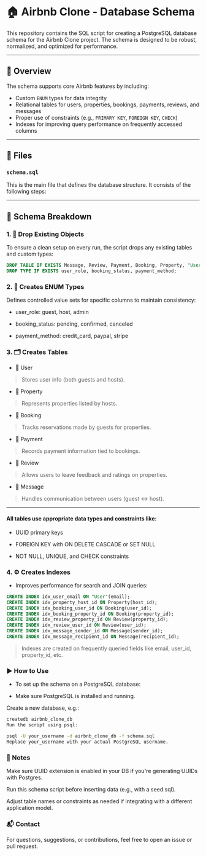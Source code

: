 # 🏠 Airbnb Clone - Database Schema

This repository contains the SQL script for creating a PostgreSQL database schema for the Airbnb Clone project. The schema is designed to be robust, normalized, and optimized for performance.

---

## 📄 Overview

The schema supports core Airbnb features by including:

- Custom `ENUM` types for data integrity
- Relational tables for users, properties, bookings, payments, reviews, and messages
- Proper use of constraints (e.g., `PRIMARY KEY`, `FOREIGN KEY`, `CHECK`)
- Indexes for improving query performance on frequently accessed columns

---

## 📁 Files

### `schema.sql`

This is the main file that defines the database structure. It consists of the following steps:

---

## 🧱 Schema Breakdown

### 1. 🔁 Drop Existing Objects

To ensure a clean setup on every run, the script drops any existing tables and custom types:

```sql
DROP TABLE IF EXISTS Message, Review, Payment, Booking, Property, "User" CASCADE;
DROP TYPE IF EXISTS user_role, booking_status, payment_method;
```
### 2. 🧩 Creates ENUM Types

Defines controlled value sets for specific columns to maintain consistency:

- user_role: guest, host, admin

- booking_status: pending, confirmed, canceled

- payment_method: credit_card, paypal, stripe

### 3. 🗂️ Creates Tables
- 🔹 User
> Stores user info (both guests and hosts).

- 🔹 Property
> Represents properties listed by hosts.

- 🔹 Booking
> Tracks reservations made by guests for properties.

- 🔹 Payment
> Records payment information tied to bookings.

- 🔹 Review
> Allows users to leave feedback and ratings on properties.

- 🔹 Message
> Handles communication between users (guest ↔ host).

---

#### All tables use appropriate data types and constraints like:

- UUID primary keys

- FOREIGN KEY with ON DELETE CASCADE or SET NULL

- NOT NULL, UNIQUE, and CHECK constraints

### 4. ⚙️ Creates Indexes
- Improves performance for search and JOIN queries:

```sql
CREATE INDEX idx_user_email ON "User"(email);
CREATE INDEX idx_property_host_id ON Property(host_id);
CREATE INDEX idx_booking_user_id ON Booking(user_id);
CREATE INDEX idx_booking_property_id ON Booking(property_id);
CREATE INDEX idx_review_property_id ON Review(property_id);
CREATE INDEX idx_review_user_id ON Review(user_id);
CREATE INDEX idx_message_sender_id ON Message(sender_id);
CREATE INDEX idx_message_recipient_id ON Message(recipient_id);
```

> Indexes are created on frequently queried fields like email, user_id, property_id, etc.

### ▶️ How to Use
- To set up the schema on a PostgreSQL database:

- Make sure PostgreSQL is installed and running.

Create a new database, e.g.:

```bash
createdb airbnb_clone_db
Run the script using psql:
```

```bash
psql -U your_username -d airbnb_clone_db -f schema.sql
Replace your_username with your actual PostgreSQL username.
```

### 📌 Notes
Make sure UUID extension is enabled in your DB if you're generating UUIDs with Postgres.

Run this schema script before inserting data (e.g., with a seed.sql).

Adjust table names or constraints as needed if integrating with a different application model.

### 📬 Contact
For questions, suggestions, or contributions, feel free to open an issue or pull request.

